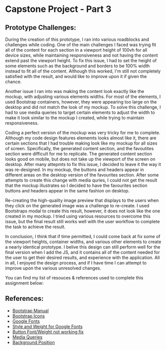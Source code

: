 # Capstone Project - Part 3
## Prototype Challenges:
During the creation of this prototype, I ran into various roadblocks and challenges while coding. One of the main challenges I faced was trying fit all of the content for each section in a viewport height of 100vh for all device sizes, while maintaining responsiveness and not having the content extend past the viewport height. To fix this issue, I had to set the height of some elements such as the background and borders to be 100% width instead to fit all of the content. Although this worked, I'm still not completely satisfied with the result, and would like to improve upon it if given the chance.

Another issue I ran into was making the content look exactly like the mockup, with adjusting various elements widths. For most of the elements, I used Bootstrap containers, however, they were appearing too large on the desktop and did not match the look of my mockup. To solve this challenge, I had to use media queries to target certain elements to adjust the width to make it look similar to the mockup I created, while trying to maintain responsiveness.

Coding a perfect version of the mockup was very tricky for me to complete. Although my code design features elememts looks almost like it, there are certain sections that I had trouble making look like my mockup for all sizes of screen. Specifically, the generated content section, and the favoutites section were difficult for me to replicate. The generated content section looks good on mobile, but does not take up the viewport of the screen on desktop. After many attepmts to fix this issue, I decided to leave it the way it was re-designed. In my mockup, the buttons and headers appear in different areas on the desktop version of the favourites section. After some attempts to create this change with media quries, I could not get the result that the mockup illustrates so I decided to have the favourites section buttons and headers appear in the same fashion on desktop.

Re-creating the high-quality image preview that displays to the users when they click on the generated image was a challenge to re-create. I used Bootstraps modal to create this result, however, it does not look like the one created in my mockup. I tried using various resources to overcome this issue, but the final result still works well with the user workflow to complete the task to achieve the result.

In conclusion, I think that if time permitted, I could come back at fix some of the viewport heights, container widths, and various other elements to create a nearly identical prototype. I belive this design can still perform well for the final version when I add the JS, and it contains all of the content needed for the user to get their desired results, and experience with the application. All in all, I enjoyed the design process, and if I have time I can attempt to improve upon the various unresolved changes.

You can find my list of resouces & references used to complete this assignment below:

## References:
* [Bootstrap Manual](https://getbootstrap.com/)
* [Bootstrap Icons](https://icons.getbootstrap.com/)
* [Google Fonts](fonts.google.com)
* [Style and Weight for Google Fonts](https://stackoverflow.com/questions/7256065/specifying-style-and-weight-for-google-fonts)
* [Button Font/Weight not working fix](https://wordpress.org/support/topic/useful-tips-check-it-out/)
* [Media Queries](https://www.w3schools.com/css/css_rwd_mediaqueries.asp)
* [Background Position](https://developer.mozilla.org/en-US/docs/Web/CSS/background-position)